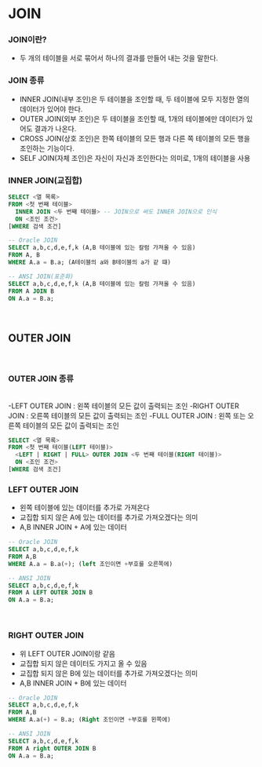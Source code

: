 # JOIN

### JOIN이란?
- 두 개의 테이블을 서로 묶어서 하나의 결과를 만들어 내는 것을 말한다.

### JOIN 종류
- INNER JOIN(내부 조인)은 두 테이블을 조인할 때, 두 테이블에 모두 지정한 열의 데이터가 있어야 한다.
- OUTER JOIN(외부 조인)은 두 테이블을 조인할 때, 1개의 테이블에만 데이터가 있어도 결과가 나온다.
- CROSS JOIN(상호 조인)은 한쪽 테이블의 모든 행과 다른 쪽 테이블의 모든 행을 조인하는 기능이다.
- SELF JOIN(자체 조인)은 자신이 자신과 조인한다는 의미로, 1개의 테이블을 사용

### INNER JOIN(교집합)

```SQL
SELECT <열 목록>
FROM <첫 번째 테이블>
  INNER JOIN <두 번째 테이블> -- JOIN으로 써도 INNER JOIN으로 인식
  ON <조인 조건>
[WHERE 검색 조건]
```

```SQL
-- Oracle JOIN
SELECT a,b,c,d,e,f,k (A,B 테이블에 있는 칼럼 가져올 수 있음)
FROM A, B
WHERE A.a = B.a; (A테이블의 a와 B테이블의 a가 같 떄)
```

```SQL
-- ANSI JOIN(표준화)
SELECT a,b,c,d,e,f,k (A,B 테이블에 있는 칼럼 가져올 수 있음)
FROM A JOIN B
ON A.a = B.a;
```
<br>

## OUTER JOIN 
<br>

### OUTER JOIN 종류
<br>
-LEFT OUTER JOIN : 왼쪽 테이블의 모든 값이 출력되는 조인 
-RIGHT OUTER JOIN : 오른쪽 테이블의 모든 값이 출력되는 조인
-FULL OUTER JOIN : 왼쪽 또는 오른쪽 테이블의 모든 값이 출력되는 조인

```SQL
SELECT <열 목록>
FROM <첫 번째 테이블(LEFT 테이블)>
  <LEFT | RIGHT | FULL> OUTER JOIN <두 번째 테이블(RIGHT 테이블)>
  ON <조인 조건>
[WHERE 검색 조건]
```


### LEFT OUTER JOIN
- 왼쪽 테이블에 있는 데이터를 추가로 가져온다
- 교집합 되지 않은 A에 있는 데이터를 추가로 가져오겠다는 의미
- A,B INNER JOIN + A에 있는 데이터

```SQL
-- Oracle JOIN
SELECT a,b,c,d,e,f,k
FROM A,B
WHERE A.a = B.a(+); (left 조인이면 +부호를 오른쪽에)
```

```SQL
-- ANSI JOIN
SELECT a,b,c,d,e,f,k
FROM A LEFT OUTER JOIN B
ON A.a = B.a; 
```
<br>

### RIGHT OUTER JOIN 
- 위 LEFT OUTER JOIN이랑 같음
- 교집합 되지 않은 데이터도 가지고 올 수 있음
- 교집합 되지 않은 B에 있는 데이터를 추가로 가져오겠다는 의미 
- A,B INNER JOIN + B에 있는 데이터
  
```SQL
-- Oracle JOIN
SELECT a,b,c,d,e,f,k
FROM A,B
WHERE A.a(+) = B.a; (Right 조인이면 +부호를 왼쪽에)
```

```SQL
-- ANSI JOIN
SELECT a,b,c,d,e,f,k
FROM A right OUTER JOIN B
ON A.a = B.a; 
```
